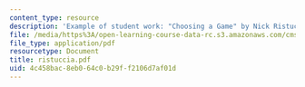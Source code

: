 ```yaml
---
content_type: resource
description: 'Example of student work: "Choosing a Game" by Nick Ristuccia.'
file: /media/https%3A/open-learning-course-data-rc.s3.amazonaws.com/cms-600-videogame-theory-and-analysis-fall-2007/4c458bac8eb064c0b29ff2106d7af01d_ristuccia.pdf
file_type: application/pdf
resourcetype: Document
title: ristuccia.pdf
uid: 4c458bac-8eb0-64c0-b29f-f2106d7af01d
---
```

